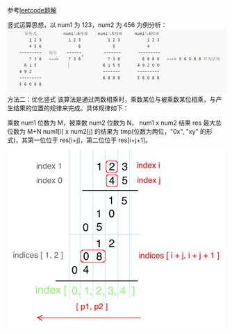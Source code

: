 参考[leetcode题解](https://leetcode.cn/problems/multiply-strings/solutions/29100/you-hua-ban-shu-shi-da-bai-994-by-breezean/)

竖式运算思想，以 num1 为 123，num2 为 456 为例分析：
![img_1.png](img_1.png)
方法二：优化竖式
该算法是通过两数相乘时，乘数某位与被乘数某位相乘，与产生结果的位置的规律来完成。具体规律如下：

乘数 num1 位数为 M，被乘数 num2 位数为 N， num1 x num2 结果 res 最大总位数为 M+N
num1[i] x num2[j] 的结果为 tmp(位数为两位，"0x", "xy" 的形式)，其第一位位于 res[i+j]，第二位位于 res[i+j+1]。

![img.png](img.png)